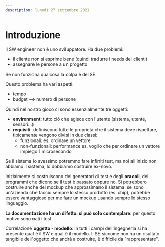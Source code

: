 ```yaml
---
description: lunedì 27 settembre 2021
---
```


# Introduzione

Il SW engineer non è uno sviluppatore. Ha due problemi:

* il cliente non si esprime bene (quindi tradurre i needs dei clienti)
* assegnare le persone a un progetto

Se non funziona qualcosa la colpa è del SE.

Questo problema ha vari aspetti:

* tempo
* budget --> numero di persone

Quindi nel nostro gioco ci sono essenzialmente tre oggetti:

* **environment**: tutto ciò che agisce con l'utente (sistema, utente, sensori...)
* **requisiti**: definiscono tutte le proprietà che il sistema deve rispettare, tipicamente vengono divisi in due classi:
  * funzionali: es. ordinare un vettore
  * non-funzionali: performance es. voglio che per ordinare un vettore impiego 1 microsecondo

Se il sistema lo avessimo potremmo fare infiniti test, ma noi all'inizio non abbiamo il sistema, lo dobbiamo costruire ex-novo.

Inizialmente si costruiscono dei generatori di test e degli **oracoli**, dei programmi che dicono se il test è passato oppure no. Si potrebbero costruire anche dei mockup che approssimano il sistema: se sono un'azienda che faccio sempre lo stesso prodotto (es. chip), potrebbe essere vantaggioso per me fare un mockup usando sempre lo stesso linguaggio.

**La documentazione ha un difetto: si può solo contemplare**: per questo motivo sono nati i test.

Correlazione **oggetto - modello**: in tutti i campi dell'ingegneria si ha presente qual è il SW e qual è il modello. Il SE siccome non ha un risultato tangibile dell'oggetto che andrà a costruire, è difficile da "rappresentare".
